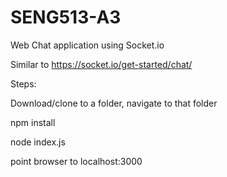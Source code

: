 # SENG513-A3

Web Chat application using Socket.io

Similar to https://socket.io/get-started/chat/

Steps:

Download/clone to a folder, navigate to that folder

npm install

node index.js

point browser to localhost:3000